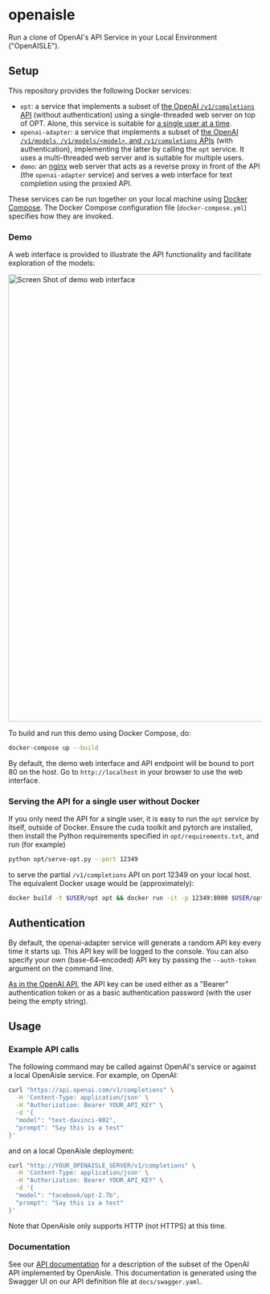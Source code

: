 # openaisle
Run a clone of OpenAI's API Service in your Local Environment ("OpenAISLE").

## Setup

This repository provides the following Docker services:

 * `opt`: a service that implements a subset of [the OpenAI `/v1/completions` API](https://beta.openai.com/docs) (without authentication) using a single-threaded web server on top of OPT.  Alone, this service is suitable for [a single user at a time](#serving-the-api-for-a-single-user-without-docker).
 * `openai-adapter`: a service that implements a subset of [the OpenAI `/v1/models`, `/v1/models/<model>`, and `/v1/completions` APIs](https://beta.openai.com/docs) (with authentication), implementing the latter by calling the `opt` service.  It uses a multi-threaded web server and is suitable for multiple users.
 * `demo`: an [nginx](https://nginx.org) web server that acts as a reverse proxy in front of the API (the `openai-adapter` service) and serves a web interface for text completion using the proxied API.

These services can be run together on your local machine using [Docker Compose](https://docs.docker.com/compose/).  The Docker Compose configuration file (`docker-compose.yml`) specifies how they are invoked.

### Demo

A web interface is provided to illustrate the API functionality and facilitate exploration of the models:

<img width="888" alt="Screen Shot of demo web interface" src="https://user-images.githubusercontent.com/457238/178364339-6d62e7b7-9687-46ed-9312-9e5cb1446705.png">

To build and run this demo using Docker Compose, do:

```bash
docker-compose up --build
```

By default, the demo web interface and API endpoint will be bound to port 80 on the host.  Go to
`http://localhost` in your browser to use the web interface.

### Serving the API for a single user without Docker

If you only need the API for a single user, it is easy to run the `opt` service by itself, outside of Docker.  Ensure the cuda toolkit and pytorch are installed, then install the Python requirements specified in `opt/requirements.txt`, and run (for example)

```bash
python opt/serve-opt.py --port 12349
```

to serve the partial `/v1/completions` API on port 12349 on your local host.  The equivalent Docker usage would be (approximately):

```bash
docker build -t $USER/opt opt && docker run -it -p 12349:8000 $USER/opt --port 8000
```

## Authentication

By default, the openai-adapter service will generate a random API key every time it starts up.
This API key will be logged to the console.  You can also specify your own (base-64–encoded) API
key by passing the `--auth-token` argument on the command line.

[As in the OpenAI API](https://beta.openai.com/docs/api-reference/authentication), the API key can be used either as a "Bearer" authentication token or as a basic authentication password (with the user being the empty string).

## Usage

### Example API calls

The following command may be called against OpenAI's service or against a local OpenAisle service.
For example, on OpenAI:  

```bash
curl "https://api.openai.com/v1/completions" \
  -H 'Content-Type: application/json' \
  -H "Authorization: Bearer YOUR_API_KEY" \
  -d '{
  "model": "text-davinci-002",
  "prompt": "Say this is a test"
}'
```

and on a local OpenAisle deployment:

```bash
curl "http://YOUR_OPENAISLE_SERVER/v1/completions" \
  -H 'Content-Type: application/json' \
  -H "Authorization: Bearer YOUR_API_KEY" \
  -d '{
  "model": "facebook/opt-2.7b",
  "prompt": "Say this is a test"
}'
```

Note that OpenAisle only supports HTTP (not HTTPS) at this time.

### Documentation

See our [API documentation](https://hltcoe.github.io/openaisle) for a description of the subset of the OpenAI API implemented by OpenAisle.
This documentation is generated using the Swagger UI on our API definition file at `docs/swagger.yaml`.
